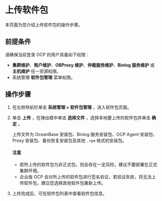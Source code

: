 # 上传软件包

本页面为您介绍上传软件包的操作步骤。

## 前提条件

请确保当前登录 OCP 的用户具备如下权限：

* **集群维护**、**租户维护**、**OBProxy 维护**、**仲裁服务维护**、**Binlog 服务维护** 或 **主机维护** 任一资源权限。
* 系统管理 **软件包管理** 菜单权限。

## 操作步骤

1. 在左侧导航栏单击 **系统管理 > 软件包管理** ，进入软件包页面。

2. 单击 **上传** ，在弹出框中单击 **选择文件** ，选择本地要上传的软件包并单击 **确定** 。

   上传文件为 OceanBase 安装包、Binlog 服务安装包、OCP Agent 安装包、Proxy 安装包、备份恢复安装包及其他 `.rpm` 格式的安装包。

   <main id="notice" type='notice'>
    <h4>注意</h4>
    <p><ul><li>若所上传的软件包为非正式包，则会存在一定风险，建议不要部署在正式集群环境。</li><li>企业版 OCP 会对所上传的软件包进行签名验证，若验证失败，将无法上传软件包，建议您选择其他软件包重新上传。</li></ul></p>
   </main>

3. 上传完成后，可在软件包列表中查看软件包信息。
